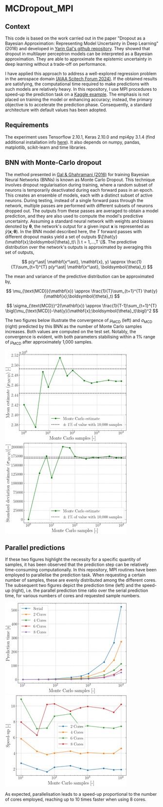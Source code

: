 # MCDropout_MPI

## Context
This code is based on the work carried out in the paper "Dropout as a Bayesian Approximation: Representing Model Uncertainty in Deep Learning" (2016) and developed in [Yarin Gal's github repository](https://github.com/yaringal/DropoutUncertaintyExps). They showed that dropout in multilayer perceptron models can be interpreted as a Bayesian approximation. They are able to approximate the epistemic uncertainty in deep learning without a trade-off on performance.

I have applied this approach to address a well-explored regression problem in the aerospace domain [(AIAA Scitech Forum 2024)](https://arc.aiaa.org/doi/10.2514/6.2024-0253). If the obtained results are satisfying, the computational time required to make predictions with such models are relatively heavy. In this repository, I use MPI procedures to speed-up the prediction task on a [Kaggle example](https://www.kaggle.com/code/yasserh/housing-price-prediction-best-ml-algorithms). The emphasis is not placed on training the model or enhancing accuracy; instead, the primary objective is to accelerate the prediction phase. Consequently, a standard architecture with default values has been adopted.

## Requirements
The experiment uses Tensorflow 2.10.1, Keras 2.10.0 and mpi4py 3.1.4 (find additional installation info [here](https://mpi4py.readthedocs.io/en/latest/install.html)). It also depends on numpy, pandas, matplotlib, scikit-learn and time libraries.

## BNN with Monte-Carlo dropout
The method presented in [Gal & Ghahramani (2016)](https://arxiv.org/abs/1506.02142) for training Bayesian Neural Networks (BNNs) is known as Monte Carlo Dropout. This technique involves dropout regularisation during training, where a random subset of neurons is temporarily deactivated during each forward pass in an epoch. This creates an ensemble of models, each with a distinct subset of active neurons. During testing, instead of a single forward pass through the network, multiple passes are performed with different subsets of neurons dropped out. The outputs from these passes are averaged to obtain a model prediction, and they are also used to compute the model's predictive uncertainty. Assuming a standard neural network with weights and biases denoted by $\boldsymbol{\theta}$, the network's output for a given input $\mathbf{x}$ is represented as $\hat{y}(\mathbf{x};\boldsymbol{\theta})$. In the BNN model described here, the $T$ forward passes with different dropout masks yield a set of outputs $\[\hat{y}(\mathbf{x};\boldsymbol{\theta}_t)\  |\  t = 1,...,T \]$. The predictive distribution over the network's outputs is approximated by averaging this set of outputs,

$$ p(y^\ast| \mathbf{x^\ast}, \mathbf{x}, y) \approx \frac{1}{T}\sum_{t=1}^{T} p(y^\ast| \mathbf{x^\ast}, \boldsymbol{\theta}_t) $$

The mean and variance of the predictive distribution can be approximated by,

$$ \mu_{\text{MCD}}(\mathbf{x}) \approx \frac{1}{T}\sum_{t=1}^{T} \hat{y}(\mathbf{x};\boldsymbol{\theta}_t) $$

$$ \sigma_{\text{MCD}}^2(\mathbf{x}) \approx \frac{1}{T-1}\sum_{t=1}^{T} \bigl(\mu_{\text{MCD}}-\hat{y}(\mathbf{x};\boldsymbol{\theta}_t)\bigl)^2 $$

The two figures below illustrate the convergence of $\mu_{\text{MCD}}$ (left) and $\sigma_{\text{MCD}}$ (right) predicted by this BNN as the number of Monte Carlo samples increases. Both values are computed on the test set. Notably, the convergence is evident, with both parameters stabilising within a 1% range of $\mu_{\text{MCD}}$ after approximately 1,000 samples.

<img src="https://github.com/MAnhichem/MCDropout_MPI/blob/main/results/mean_cv.png" alt="Mean CV" width="400px"> <img src="https://github.com/MAnhichem/MCDropout_MPI/blob/main/results/std_cv.png" alt="Std CV" width="400px">

## Parallel predictions

If these two figures highlight the necessity for a specific quantity of samples, it has been observed that the prediction step can be relatively time-consuming computationally. In this repository, MPI routines have been employed to parallelise the prediction task. When requesting a certain number of samples, these are evenly distributed among the different cores. The subsequent two figures depict the prediction time (left) and the speed-up (right), i.e. the parallel prediction time ratio over the serial prediction time, for various numbers of cores and requested sample numbers.

<img src="https://github.com/MAnhichem/MCDropout_MPI/blob/main/results/prediction_time_study.png" alt="Time study" width="400px"> <img src="https://github.com/MAnhichem/MCDropout_MPI/blob/main/results/speedup_study.png" alt="Speed-up study" width="400px">

As expected, parallelisation leads to a speed-up proportional to the number of cores employed, reaching up to 10 times faster when using 8 cores.
